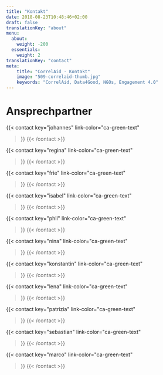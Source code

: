 ```yaml
---
title: "Kontakt"
date: 2018-08-23T10:48:46+02:00
draft: false
translationKey: "about"
menu:
  about:
    weight: -200
  essentials:
    weight: 2
translationKey: "contact"
meta:
    title: "CorrelAid - Kontakt"
    image: "509-correlaid-thumb.jpg"
    keywords: "CorrelAid, Data4Good, NGOs, Engagement 4.0"
---
```



# Ansprechpartner
{{< contact
    key="johannes"
    link-color="ca-green-text"
>}}
{{< /contact >}}

{{< contact
    key="regina"
    link-color="ca-green-text"
>}}
{{< /contact >}}

{{< contact
    key="frie"
    link-color="ca-green-text"
>}}
{{< /contact >}}


{{< contact
    key="isabel"
    link-color="ca-green-text"
>}}
{{< /contact >}}

 
{{< contact
    key="phil"
    link-color="ca-green-text"
>}}
{{< /contact >}}


{{< contact
    key="nina"
    link-color="ca-green-text"
>}}
{{< /contact >}}


{{< contact
    key="konstantin"
    link-color="ca-green-text"
>}}
{{< /contact >}}

{{< contact
    key="lena"
    link-color="ca-green-text"
>}}
{{< /contact >}}


{{< contact
    key="patrizia"
    link-color="ca-green-text"
>}}
{{< /contact >}}

{{< contact
    key="sebastian"
    link-color="ca-green-text"
>}}
{{< /contact >}}

{{< contact
    key="marco"
    link-color="ca-green-text"
>}}
{{< /contact >}}